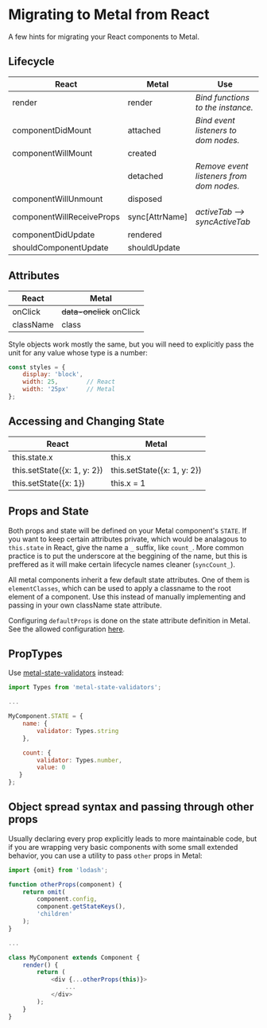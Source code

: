 # Migrating to Metal from React

A few hints for migrating your React components to Metal.

## Lifecycle

|  React                      |  Metal           |  Use                                     |
| --------------------------- | ---------------- | ---------------------------------------- |
|  render                     |  render          | *Bind functions to the instance.*        |
|  componentDidMount          |  attached        | *Bind event listeners to dom nodes.*     |
|  componentWillMount         |  created         |                                          |
|                             |  detached        | *Remove event listeners from dom nodes.* |
|  componentWillUnmount       |  disposed        |                                          |
|  componentWillReceiveProps  |  sync[AttrName]  | *activeTab --> syncActiveTab*            |
|  componentDidUpdate         |  rendered        |                                          |
|  shouldComponentUpdate      |  shouldUpdate    |                                          |

## Attributes

|  React      |  Metal                    |
| ----------- | ------------------------- |
|  onClick    |  ~~data-onclick~~ onClick | 
|  className  |  class                    |

Style objects work mostly the same, but you will need to explicitly pass the unit for any value whose type is a number:

```js
const styles = {
	display: 'block',
	width: 25,        // React
	width: '25px'     // Metal
};
```

## Accessing and Changing State

| React                       | Metal                       |
| --------------------------- | --------------------------- |
| this.state.x                | this.x                      |
| this.setState({x: 1, y: 2}) | this.setState({x: 1, y: 2}) |
| this.setState({x: 1})       | this.x = 1                  |

## Props and State

Both props and state will be defined on your Metal component's `STATE`. If you want to keep certain attributes private, which would be analagous to `this.state` in React, give the name a `_` suffix, like `count_`. More common practice is to put the underscore at the beggining of the name, but this is preffered as it will make certain lifecycle names cleaner (`syncCount_`).

All metal components inherit a few default state attributes. One of them is `elementClasses`, which can be used to apply a classname to the root element of a component. Use this instead of manually implementing and passing in your own className state attribute.

Configuring `defaultProps` is done on the state attribute definition in Metal. See the allowed configuration [here](https://github.com/metal/metal-state/blob/master/src/State.js#L59).

## PropTypes

Use [metal-state-validators](https://www.github.com/metal/metal-state-validators) instead:

```js
import Types from 'metal-state-validators';

...

MyComponent.STATE = {
	name: {
		validator: Types.string
	},

	count: {
		validator: Types.number,
		value: 0
   }
};
```

## Object spread syntax and passing through other props

Usually declaring every prop explicitly leads to more maintainable code, but if you are wrapping very basic components with some small extended behavior, you can use a utility to pass `other` props in Metal:

```js
import {omit} from 'lodash';

function otherProps(component) {
	return omit(
		component.config,
		component.getStateKeys(),
		'children'
	);
}

...

class MyComponent extends Component {
	render() {
		return (
			<div {...otherProps(this)}>
				...
			</div>
		);
	}
}
```